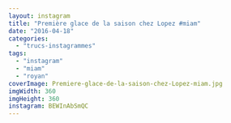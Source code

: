 ```yaml
---
layout: instagram
title: "Première glace de la saison chez Lopez #miam"
date: "2016-04-18"
categories: 
  - "trucs-instagrammes"
tags: 
  - "instagram"
  - "miam"
  - "royan"
coverImage: Premiere-glace-de-la-saison-chez-Lopez-miam.jpg
imgWidth: 360
imgHeight: 360
instagram: BEWInAbSmQC
---
```

